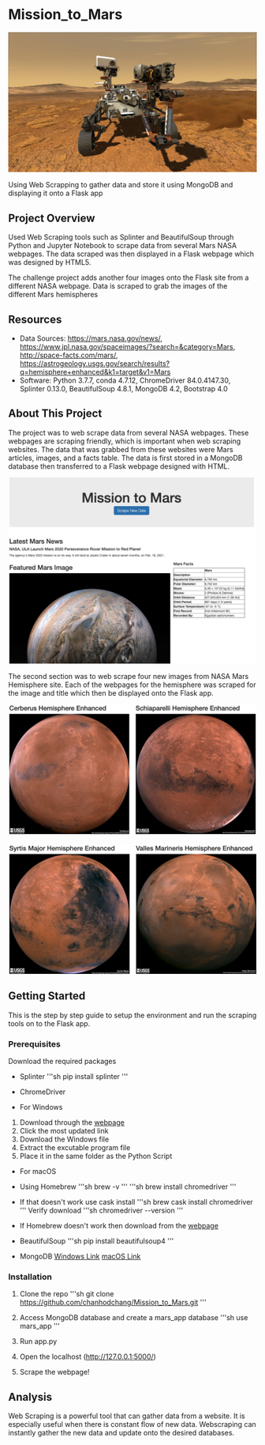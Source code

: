 # Mission_to_Mars
![Mars Rover](Images/rover.jpg)

Using Web Scrapping to gather data and store it using MongoDB and displaying it onto a Flask app

## Project Overview
Used Web Scraping tools such as Splinter and BeautifulSoup through Python and Jupyter Notebook to scrape data from several Mars NASA webpages. The data scraped was then displayed in a Flask webpage which was designed by HTML5. 

The challenge project adds another four images onto the Flask site from a different NASA webpage. Data is scraped to grab the images of the different Mars hemispheres

## Resources
- Data Sources: https://mars.nasa.gov/news/, https://www.jpl.nasa.gov/spaceimages/?search=&category=Mars, http://space-facts.com/mars/, https://astrogeology.usgs.gov/search/results?q=hemisphere+enhanced&k1=target&v1=Mars
- Software: Python 3.7.7, conda 4.7.12, ChromeDriver 84.0.4147.30, Splinter 0.13.0, BeautifulSoup 4.8.1, MongoDB 4.2, Bootstrap 4.0

## About This Project 

The project was to web scrape data from several NASA webpages. These webpages are scraping friendly, which is important when web scraping websites. The data that was grabbed from these websites were Mars articles, images, and a facts table. The data is first stored in a MongoDB database then transferred to a Flask webpage designed with HTML. 

![Mars Webpage](Images/marswebpage.png)

The second section was to web scrape four new images from NASA Mars Hemisphere site. Each of the webpages for the hemisphere was scraped for the image and title which then be displayed onto the Flask app.

![Mars Hemispheres 1](Images/marshemispheres1.png)

![Mars Hemispheres 2](Images/marshemispheres2.png)

## Getting Started

This is the step by step guide to setup the environment and run the scraping tools on to the Flask app.

### Prerequisites

Download the required packages

* Splinter
'''sh
pip install splinter
'''

* ChromeDriver
- For Windows
1. Download through the [webpage](https://sites.google.com/a/chromium.org/chromedriver/downloads)
2. Click the most updated link
3. Download the Windows file
4. Extract the excutable program file
5. Place it in the same folder as the Python Script

- For macOS
* Using Homebrew
'''sh
brew -v
'''
'''sh
brew install chromedriver
'''
* If that doesn't work use cask install
'''sh
brew cask install chromedriver
'''
Verify download
'''sh
chromedriver --version
'''
* If Homebrew doesn't work then download from the [webpage](https://sites.google.com/a/chromium.org/chromedriver/downloads)

* BeautifulSoup
'''sh
pip install beautifulsoup4
'''

* MongoDB
[Windows Link](https://docs.mongodb.com/manual/tutorial/install-mongodb-on-windows/)
[macOS Link](https://docs.mongodb.com/manual/tutorial/install-mongodb-on-os-x/)

### Installation
1. Clone the repo
'''sh
git clone https://github.com/chanhodchang/Mission_to_Mars.git
'''
2. Access MongoDB database and create a mars_app database
'''sh
use mars_app
'''

3. Run app.py

4. Open the localhost (http://127.0.0.1:5000/)

5. Scrape the webpage!

## Analysis

Web Scraping is a powerful tool that can gather data from a website. It is especially useful when there is constant flow of new data. Webscraping can instantly gather the new data and update onto the desired databases. 